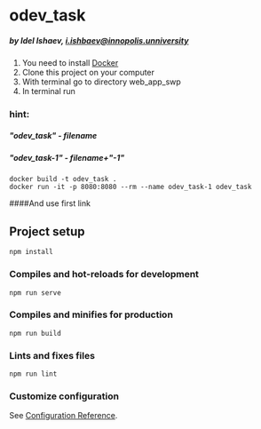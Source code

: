 # odev_task 
##### by Idel Ishaev, i.ishbaev@innopolis.unniversity
1. You need to install [Docker](https://www.docker.com/)
2. Clone this project on your computer
3. With terminal go to directory web_app_swp
4. In terminal run
### hint:
##### "odev_task" - filename 
##### "odev_task-1" - filename+"-1"
```
docker build -t odev_task .
docker run -it -p 8080:8080 --rm --name odev_task-1 odev_task
```
####And use first link 
## Project setup
```
npm install
```

### Compiles and hot-reloads for development
```
npm run serve
```

### Compiles and minifies for production
```
npm run build
```

### Lints and fixes files
```
npm run lint
```

### Customize configuration
See [Configuration Reference](https://cli.vuejs.org/config/).
